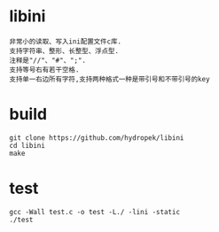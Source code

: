 # libini
    非常小的读取、写入ini配置文件c库.
    支持字符串、整形、长整型、浮点型.
    注释是"//"、"#"、";".
    支持等号右有若干空格.
    支持单一右边所有字符,支持两种格式一种是带引号和不带引号的key
    
# build
    git clone https://github.com/hydropek/libini
    cd libini
    make

# test
    gcc -Wall test.c -o test -L./ -lini -static
    ./test
